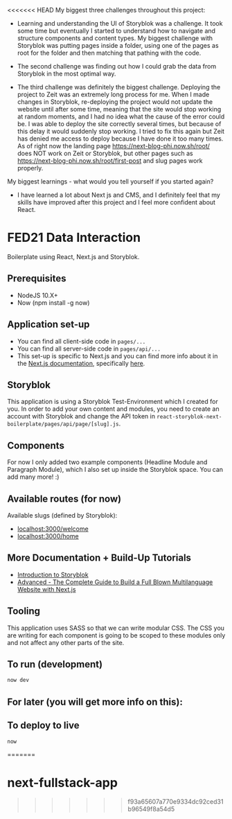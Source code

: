 <<<<<<< HEAD
My biggest three challenges throughout this project:
- Learning and understanding the UI of Storyblok was a challenge. It took some time but eventually I started to understand how to navigate and structure components and content types. My biggest challenge with Storyblok was putting pages inside a folder, using one of the pages as root for the folder and then matching that pathing with the code.

- The second challenge was finding out how I could grab the data from Storyblok in the most optimal way.

- The third challenge was definitely the biggest challenge. Deploying the project to Zeit was an extremely long process for me. When I made changes in Storyblok, re-deploying the project would not update the website until after some time, meaning that the site would stop working at random moments, and I had no idea what the cause of the error could be. I was able to deploy the site correctly several times, but because of this delay it would suddenly stop working. I tried to fix this again but Zeit has denied me access to deploy because I have done it too many times. As of right now the landing page https://next-blog-phi.now.sh/root/ does NOT work on Zeit or Storyblok, but other pages such as https://next-blog-phi.now.sh/root/first-post and slug pages work properly. 

My biggest learnings - what would you tell yourself if you started again?
- I have learned a lot about Next js and CMS, and I definitely feel that my skills have improved after this project and I feel more confident about React.


# FED21 Data Interaction
Boilerplate using React, Next.js and Storyblok.

## Prerequisites
- NodeJS 10.X+
- Now (npm install -g now)

## Application set-up
- You can find all client-side code in ```pages/...```
- You can find all server-side code in ```pages/api/...```
- This set-up is specific to Next.js and you can find more info about it in the [Next.js documentation](https://nextjs.org/docs), specifically [here](https://nextjs.org/docs/api-routes/introduction).

## Storyblok
This application is using a Storyblok Test-Environment which I created for you. In order to add your own content and modules, you need to create an account with Storyblok and change the API token in ```react-storyblok-next-boilerplate/pages/api/page/[slug].js```.

## Components
For now I only added two example components (Headline Module and Paragraph Module), which I also set up inside the Storyblok space. You can add many more! :)

## Available routes (for now)
Available slugs (defined by Storyblok):
- [localhost:3000/welcome](http://localhost:3000/welcome)
- [localhost:3000/home](http://localhost:3000/home)

## More Documentation + Build-Up Tutorials
- [Introduction to Storyblok](https://www.storyblok.com/docs/Prologue/Introduction)
- [Advanced - The Complete Guide to Build a Full Blown Multilanguage Website with Next.js](https://www.storyblok.com/tp/next-js-react-guide)

## Tooling
This application uses SASS so that we can write modular CSS.
The CSS you are writing for each component is going to be scoped to these modules only and not affect any other parts of the site.

## To run (development)
```bash
now dev
```

## For later (you will get more info on this):

## To deploy to live
```bash
now
```
=======
# next-fullstack-app
>>>>>>> f93a65607a770e9334dc92ced31b96549f8a54d5
